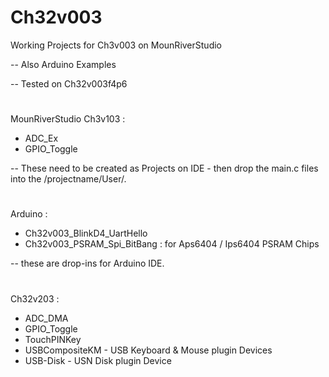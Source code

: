 # Ch32v003
Working Projects for Ch3v003 on MounRiverStudio

-- Also Arduino Examples 

-- Tested on Ch32v003f4p6 

#

MounRiverStudio Ch3v103 :
* ADC_Ex
* GPIO_Toggle

-- These need to be created as Projects on IDE - then drop the main.c files into the /projectname/User/.

#

Arduino :
* Ch32v003_BlinkD4_UartHello
* Ch32v003_PSRAM_Spi_BitBang : for Aps6404 / Ips6404 PSRAM Chips

-- these are drop-ins for Arduino IDE.
  
#

Ch32v203 : 
* ADC_DMA
* GPIO_Toggle
* TouchPINKey
* USBCompositeKM - USB Keyboard & Mouse plugin Devices
* USB-Disk - USN Disk plugin Device
  
#
